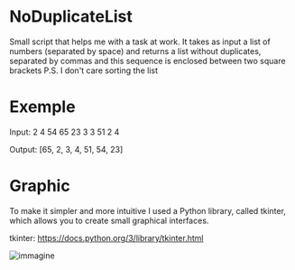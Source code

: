 # NoDuplicateList
Small script that helps me with a task at work.
It takes as input a list of numbers (separated by space) and returns a list without duplicates, separated by commas and this sequence is enclosed between two square brackets
P.S. I don't care sorting the list 

# Exemple
Input: 2 4 54 65 23 3 3 51 2 4 

Output: [65, 2, 3, 4, 51, 54, 23]

# Graphic 
To make it simpler and more intuitive I used a Python library, called tkinter, which allows you to create small graphical interfaces.

tkinter: https://docs.python.org/3/library/tkinter.html


![immagine](https://github.com/EhyMaik97/NoDuplicateList/assets/35401851/6175bc54-7438-4241-a177-a574c6e84ec2)

